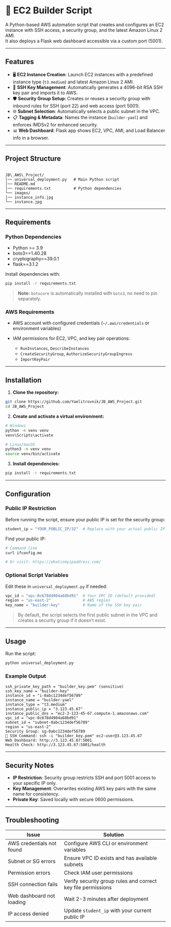# 🚀 EC2 Builder Script

A Python-based AWS automation script that creates and configures an EC2 instance with SSH access, a security group, and the latest Amazon Linux 2 AMI.  
It also deploys a Flask web dashboard accessible via a custom port (5001).

---

## Features

- 🖥️ **EC2 Instance Creation**: Launch EC2 instances with a predefined instance type (`t3.medium`) and latest Amazon Linux 2 AMI.  
- 🔑 **SSH Key Management**: Automatically generates a 4096-bit RSA SSH key pair and imports it to AWS.  
- 🛡️ **Security Group Setup**: Creates or reuses a security group with inbound rules for SSH (port 22) and web access (port 5001).  
- 🌐 **Subnet Selection**: Automatically selects a public subnet in the VPC.  
- 📋 **Tagging & Metadata**: Names the instance (`builder-yael`) and enforces IMDSv2 for enhanced security.  
- 📊 **Web Dashboard**: Flask app shows EC2, VPC, AMI, and Load Balancer info in a browser.  

---

## Project Structure

```

JB\_AWS\_Project/
│── universal_deployment.py   # Main Python script
│── README.md
│── requirements.txt          # Python dependencies
└── images/
│── instance_info.jpg
└── instance.jpg

````

---

## Requirements

### Python Dependencies

- Python >= 3.9
- boto3==1.40.28
- cryptography==39.0.1
- flask==3.1.2

Install dependencies with:

```bash
pip install -r requirements.txt
````

> **Note:** `botocore` is automatically installed with `boto3`, no need to pin separately.

### AWS Requirements

* AWS account with configured credentials (`~/.aws/credentials` or environment variables)
* IAM permissions for EC2, VPC, and key pair operations:

  * `RunInstances`, `DescribeInstances`
  * `CreateSecurityGroup`, `AuthorizeSecurityGroupIngress`
  * `ImportKeyPair`

---

## Installation

1. **Clone the repository:**

```bash
git clone https://github.com/Yaelitrovnik/JB_AWS_Project.git
cd JB_AWS_Project
```

2. **Create and activate a virtual environment:**

```bash
# Windows
python -m venv venv
venv\Scripts\activate

# Linux/macOS
python3 -m venv venv
source venv/bin/activate
```

3. **Install dependencies:**

```bash
pip install -r requirements.txt
```

---

## Configuration

### Public IP Restriction

Before running the script, ensure your public IP is set for the security group:

```python
student_ip = "YOUR_PUBLIC_IP/32"  # Replace with your actual public IP
```

Find your public IP:

```bash
# Command line
curl ifconfig.me

# Or visit: https://whatismyipaddress.com/
```

### Optional Script Variables

Edit these in `universal_deployment.py` if needed:

```python
vpc_id = "vpc-0c678d4904a68bd91"  # Your VPC ID (default provided)
region = "us-east-2"              # AWS region
key_name = "builder-key"          # Name of the SSH key pair
```

> By default, the script selects the first public subnet in the VPC and creates a security group if it doesn’t exist.

---

## Usage

Run the script:

```bash
python universal_deployment.py
```

### Example Output

```
ssh_private_key_path = "builder_key.pem" (sensitive)
ssh_key_name = "builder-key"
instance_id = "i-0abc1234def56789"
instance_name = "builder-yael"
instance_type = "t3.medium"
instance_public_ip = "3.123.45.67"
instance_public_dns = "ec2-3-123-45-67.compute-1.amazonaws.com"
vpc_id = "vpc-0c678d4904a68bd91"
subnet_id = "subnet-0abc1234def56789"
region = "us-east-2"
Security Group: sg-0abc1234def56789
🔐 SSH Command: ssh -i "builder_key.pem" ec2-user@3.123.45.67
Web Dashboard: http://3.123.45.67:5001
Health Check: http://3.123.45.67:5001/health
```

---

## Security Notes

* **IP Restriction**: Security group restricts SSH and port 5001 access to your specific IP only.
* **Key Management**: Overwrites existing AWS key pairs with the same name for consistency.
* **Private Key**: Saved locally with secure 0600 permissions.

---

## Troubleshooting

| Issue                     | Solution                                                     |
| ------------------------- | ------------------------------------------------------------ |
| AWS credentials not found | Configure AWS CLI or environment variables                   |
| Subnet or SG errors       | Ensure VPC ID exists and has available subnets               |
| Permission errors         | Check IAM user permissions                                   |
| SSH connection fails      | Verify security group rules and correct key file permissions |
| Web dashboard not loading | Wait 2-3 minutes after deployment                            |
| IP access denied          | Update `student_ip` with your current public IP              |


